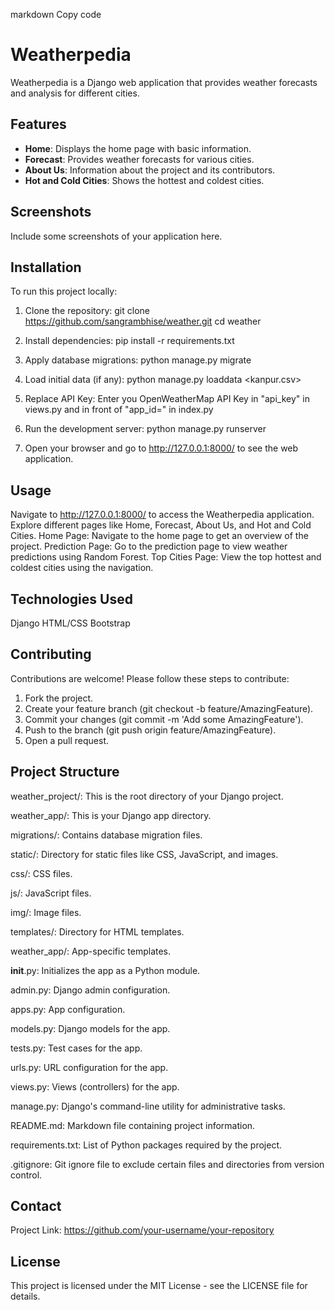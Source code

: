 markdown
Copy code
# Weatherpedia

Weatherpedia is a Django web application that provides weather forecasts and analysis for different cities.

## Features

- **Home**: Displays the home page with basic information.
- **Forecast**: Provides weather forecasts for various cities.
- **About Us**: Information about the project and its contributors.
- **Hot and Cold Cities**: Shows the hottest and coldest cities.

## Screenshots

Include some screenshots of your application here.

## Installation

To run this project locally:

1. Clone the repository:
   git clone https://github.com/sangrambhise/weather.git
   cd weather

2. Install dependencies:
pip install -r requirements.txt

3. Apply database migrations:
python manage.py migrate

4. Load initial data (if any):
python manage.py loaddata <kanpur.csv>

5. Replace API Key:
Enter you OpenWeatherMap API Key in "api_key" in views.py and in front of "app_id=" in index.py

5. Run the development server:
python manage.py runserver

6. Open your browser and go to http://127.0.0.1:8000/ to see the web application.

## Usage
Navigate to http://127.0.0.1:8000/ to access the Weatherpedia application.
Explore different pages like Home, Forecast, About Us, and Hot and Cold Cities.
Home Page: Navigate to the home page to get an overview of the project.
Prediction Page: Go to the prediction page to view weather predictions using Random Forest.
Top Cities Page: View the top hottest and coldest cities using the navigation.

## Technologies Used
Django
HTML/CSS
Bootstrap

## Contributing
Contributions are welcome! Please follow these steps to contribute:

1. Fork the project.
2. Create your feature branch (git checkout -b feature/AmazingFeature).
3. Commit your changes (git commit -m 'Add some AmazingFeature').
4. Push to the branch (git push origin feature/AmazingFeature).
5. Open a pull request.

## Project Structure
weather_project/: This is the root directory of your Django project.

weather_app/: This is your Django app directory.

migrations/: Contains database migration files.

static/: Directory for static files like CSS, JavaScript, and images.

css/: CSS files.

js/: JavaScript files.

img/: Image files.

templates/: Directory for HTML templates.

weather_app/: App-specific templates.

__init__.py: Initializes the app as a Python module.

admin.py: Django admin configuration.

apps.py: App configuration.

models.py: Django models for the app.

tests.py: Test cases for the app.

urls.py: URL configuration for the app.

views.py: Views (controllers) for the app.

manage.py: Django's command-line utility for administrative tasks.

README.md: Markdown file containing project information.

requirements.txt: List of Python packages required by the project.

.gitignore: Git ignore file to exclude certain files and directories from version control.

## Contact
Project Link: https://github.com/your-username/your-repository

## License
This project is licensed under the MIT License - see the LICENSE file for details.